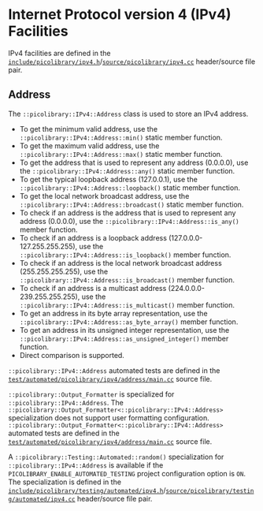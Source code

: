 # Internet Protocol version 4 (IPv4) Facilities
IPv4 facilities are defined in the
[`include/picolibrary/ipv4.h`](https://github.com/apcountryman/picolibrary/blob/main/include/picolibrary/ipv4.h)/[`source/picolibrary/ipv4.cc`](https://github.com/apcountryman/picolibrary/blob/main/source/picolibrary/ipv4.cc)
header/source file pair.

## Address
The `::picolibrary::IPv4::Address` class is used to store an IPv4 address.
- To get the minimum valid address, use the `::picolibrary::IPv4::Address::min()` static
  member function.
- To get the maximum valid address, use the `::picolibrary::IPv4::Address::max()` static
  member function.
- To get the address that is used to represent any address (0.0.0.0), use the
  `::picolibrary::IPv4::Address::any()` static member function.
- To get the typical loopback address (127.0.0.1), use the
  `::picolibrary::IPv4::Address::loopback()` static member function.
- To get the local network broadcast address, use the
  `::picolibrary::IPv4::Address::broadcast()` static member function.
- To check if an address is the address that is used to represent any address (0.0.0.0),
  use the `::picolibrary::IPv4::Address::is_any()` member function.
- To check if an address is a loopback address (127.0.0.0-127.255.255.255), use the
  `::picolibrary::IPv4::Address::is_loopback()` member function.
- To check if an address is the local network broadcast address (255.255.255.255), use the
  `::picolibrary::IPv4::Address::is_broadcast()` member function.
- To check if an address is a multicast address (224.0.0.0-239.255.255.255), use the
  `::picolibrary::IPv4::Address::is_multicast()` member function.
- To get an address in its byte array representation, use the
  `::picolibrary::IPv4::Address::as_byte_array()` member function.
- To get an address in its unsigned integer representation, use the
  `::picolibrary::IPv4::Address::as_unsigned_integer()` member function.
- Direct comparison is supported.

`::picolibrary::IPv4::Address` automated tests are defined in the
[`test/automated/picolibrary/ipv4/address/main.cc`](https://github.com/apcountryman/picolibrary/blob/main/test/automated/picolibrary/ipv4/address/main.cc)
source file.

`::picolibrary::Output_Formatter` is specialized for `::picolibrary::IPv4::Address`.
The `::picolibrary::Output_Formatter<::picolibrary::IPv4::Address>` specialization does
not support user formatting configuration.
`::picolibrary::Output_Formatter<::picolibrary::IPv4::Address>` automated tests are
defined in the
[`test/automated/picolibrary/ipv4/address/main.cc`](https://github.com/apcountryman/picolibrary/blob/main/test/automated/picolibrary/ipv4/address/main.cc)
source file.

A `::picolibrary::Testing::Automated::random()` specialization for
`::picolibrary::IPv4::Address` is available if the `PICOLIBRARY_ENABLE_AUTOMATED_TESTING`
project configuration option is `ON`.
The specialization is defined in the
[`include/picolibrary/testing/automated/ipv4.h`](https://github.com/apcountryman/picolibrary/blob/main/include/picolibrary/testing/automated/ipv4.h)/[`source/picolibrary/testing/automated/ipv4.cc`](https://github.com/apcountryman/picolibrary/blob/main/source/picolibrary/testing/automated/ipv4.cc)
header/source file pair.
